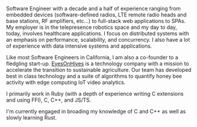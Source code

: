 Software Engineer with a decade and a half of experience ranging from embedded devices (software-defined radios, LTE remote radio heads and base stations, RF amplifiers, etc...) to full-stack web applications to SPAs. My employer is in the telepresence robotics space and my day to day, today, involves healthcare applications. I focus on distributed systems with an emphasis on performance, scalability, and concurrency. I also have a lot of experience with data intensive systems and applications.

Like most Software Engineers in California, I am also a co-founder to a fledgling start-up. [EyesOnHives](https://www.eyesonhives.com/) is a technology company with a mission to accelerate the transition to sustainable agriculture. Our team has developed best in class technology and a suite of algorithms to quantify honey bee activity with edge computing IoT video analytics.

I primarily work in Ruby (with a depth of experience writing C extensions and using FFI), C, C++, and JS/TS.

I'm currently engaged in broading my knowledge of C and C++ as well as slowly learning Rust.
